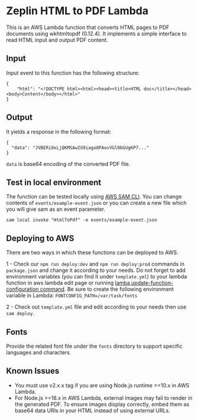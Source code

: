 # Zeplin HTML to PDF Lambda

This is an AWS Lambda function that converts HTML pages to PDF documents using wkhtmltopdf (0.12.4). It implements a simple interface to read HTML input and output PDF content.

## Input
Input event to this function has the following structure: 
```
{
    "html": "<!DOCTYPE html><html><head><title>HTML doc</title></head><body>Content</body></html>"
}
```


## Output
It yields a response in the following format: 
```
{
  "data": "JVBERi0xLjQKMSAwIG9iago8PAovVGl0bGUgKP7..."
}
```
`data` is base64 encoding of the converted PDF file. 


## Test in local environment
The function can be tested locally using [AWS SAM CLI](https://docs.aws.amazon.com/serverless-application-model/latest/developerguide/serverless-sam-cli-command-reference.html). You can change contents of `events/example-event.json` or you can create a new file which you will give sam as an event parameter.

```
sam local invoke "HtmlToPdf" -e events/example-event.json
````

## Deploying to AWS
There are two ways in which these functions can be deployed to AWS.

1 - Check our `npm run deploy:dev` and `npm run deploy:prod` commands in `package.json` and change it according to your needs. Do not forget to add environment variables (you can find it under `template.yml`) to your lambda function in aws lambda edit page or running [lamba update-function-configuration command](https://docs.aws.amazon.com/cli/latest/reference/lambda/update-function-configuration.html). Be sure to create the following environment variable in Lambda: `FONTCONFIG_PATH=/var/task/fonts`

2 - Check out `template.yml` file and edit according to your needs then use `sam deploy`.

## Fonts
Provide the related font file under the `fonts` directory to support specific languages and characters.

## Known Issues
 - You must use v2.x.x tag if you are using Node.js runtime >=10.x in AWS Lambda.
 - For Node.js >=18.x in AWS Lambda, external images may fail to render in the generated PDF. To ensure images display correctly, embed them as base64 data URIs in your HTML instead of using external URLs.
